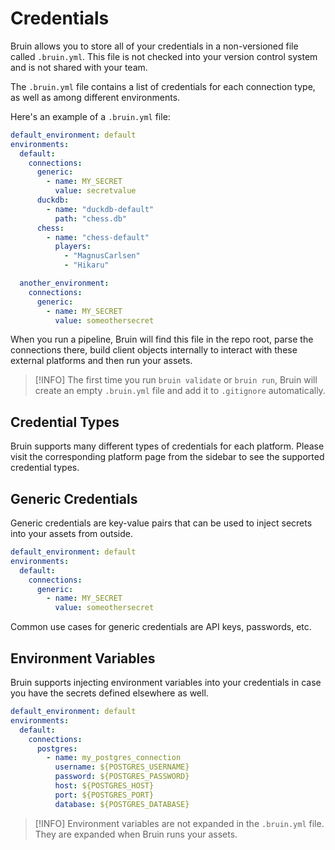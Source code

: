 # Credentials

Bruin allows you to store all of your credentials in a non-versioned file called `.bruin.yml`. This file is not checked into your version control system and is not shared with your team.

The `.bruin.yml` file contains a list of credentials for each connection type, as well as among different environments.

Here's an example of a `.bruin.yml` file:

```yaml
default_environment: default
environments:
  default:
    connections:
      generic:
        - name: MY_SECRET
          value: secretvalue
      duckdb:
        - name: "duckdb-default"
          path: "chess.db"
      chess:
        - name: "chess-default"
          players:
            - "MagnusCarlsen"
            - "Hikaru"

  another_environment:
    connections:
      generic:
        - name: MY_SECRET
          value: someothersecret
```

When you run a pipeline, Bruin will find this file in the repo root, parse the connections there, build client objects internally to interact with these external platforms and then run your assets.

> [!INFO]
> The first time you run `bruin validate` or `bruin run`, Bruin will create an empty `.bruin.yml` file and add it to `.gitignore` automatically.

## Credential Types
Bruin supports many different types of credentials for each platform. Please visit the corresponding platform page from the sidebar to see the supported credential types.

## Generic Credentials
Generic credentials are key-value pairs that can be used to inject secrets into your assets from outside.

```yaml
default_environment: default
environments:
  default:
    connections:
      generic:
        - name: MY_SECRET
          value: someothersecret
```

Common use cases for generic credentials are API keys, passwords, etc.

## Environment Variables

Bruin supports injecting environment variables into your credentials in case you have the secrets defined elsewhere as well.

```yaml
default_environment: default
environments:
  default:
    connections:
      postgres:
        - name: my_postgres_connection
          username: ${POSTGRES_USERNAME}
          password: ${POSTGRES_PASSWORD}
          host: ${POSTGRES_HOST}
          port: ${POSTGRES_PORT}
          database: ${POSTGRES_DATABASE}
```

> [!INFO]
> Environment variables are not expanded in the `.bruin.yml` file. They are expanded when Bruin runs your assets.